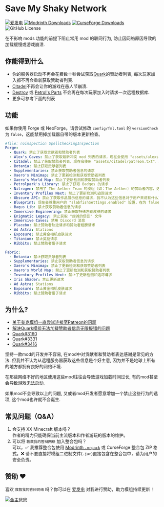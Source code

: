 # Save My Shaky Network

[![爱发电](https://img.shields.io/badge/dynamic/json?url=https%3A%2F%2Fafdian.com%2Fapi%2Fuser%2Fget-profile%3Fuser_id%3D75e549844b5111ed8df552540025c377&query=%24.data.user.name&label=%E7%88%B1%E5%8F%91%E7%94%B5&color=%23946ce6)](https://afdian.com/a/gizmo)
[![Modrinth Downloads](https://img.shields.io/modrinth/dt/oXzIQwRj?logo=modrinth&label=Modrinth)](https://modrinth.com/mod/oXzIQwRj)
[![CurseForge Downloads](https://img.shields.io/curseforge/dt/1129397?logo=curseforge&label=CurseForge)](https://www.curseforge.com/minecraft/mc-mods/smsn)
![GitHub License](https://img.shields.io/github/license/gizmo-ds/smsn-mod?style=flat&label=License)

在不影响 mods 功能的前提下阻止常用 mod 的联网行为, 防止因网络原因导致的加载缓慢或游戏崩溃.

## 你能得到什么

- 你的服务器启动不再会花费数十秒尝试获取[Quark](https://modrinth.com/mod/qnQsVE2z)的赞助者列表, 每次玩家加入都不再会重新获取赞助者列表.
- [Citadel](https://modrinth.com/mod/jJfV67b1)不再会让你的游戏在愚人节崩溃.
- [Destroy](https://modrinth.com/mod/destroy) 或 [Petrol's Parts](https://modrinth.com/mod/petrols-parts)
  不会再在每次玩家加入时请求一次远程数据库.
- 更多可参考下面的列表

## 功能

如果你使用 Forge 或 NeoForge，请尝试修改 `config/fml.toml` 的 `versionCheck` 为 `false`，这能禁用掉加载器自带的版本更新检查。

```yaml
#file: noinspection SpellCheckingInspection
Forge:
  - Quark: 禁止了获取贡献者和赞助者列表
  - Alex's Caves: 禁止了获取最新冲突 mod 列表的请求，现在会使用 "assets/alexscaves/warning/mod_generation_conflicts.txt" 作为冲突 mod 列表
  - Citadel: 禁止了获取赞助者列表，现在会使用 "assets/citadel/patreon.txt"，愚人节彩蛋永远不会被触发
  - Botania: 禁止获取贡献者列表
  - Supplementaries: 禁止获取赞助者信息的请求
  - Xaero's Minimap: 禁止了更新检测和获取赞助者列表
  - Xaero's World Map: 禁止了更新检测和获取赞助者列表
  - Petrolpark's Library: 禁止了获取 Badges 的请求
  - Nitrogen: 禁用了 The Aether Team 的模组（如：The Aether）的赞助者内容，这会让 The Aether 中的恐鸟的赞助者换肤功能失效，默认不启用
  - Inventory Profiles Next: 禁止了更新检测和追踪请求
  - Obscure API: 禁止了获取作品展示信息的请求，我不认为这些信息对于用户来说有什么意义
  - Blueprint: 现在会尊重用户的 "slabfishSettings.enabled" 设置，在为 false 的情况下不会再发送请求
  - Bagus Lib: 禁止获取赞助者信息的请求
  - Immersive Engineering: 禁止获取特殊左轮皮肤的请求
  - Enigmatic Legacy: 禁止获取 "虔诚的信徒" 文件
  - Immersive Caves: 禁用 Discord 消息
  - Placebo: 禁止赞助者轨迹请求和赞助者翅膀请求
  - Ad Astra: Stations
  - Exposure: 禁止黄金相机皮肤请求
  - Titanium: 禁止奖励请求
  - Ribbits: 禁止赞助者帽子请求

Fabric:
  - Botania: 禁止获取贡献者列表
  - Supplementaries: 禁止获取赞助者信息的请求
  - Xaero's Minimap: 禁止了更新检测和获取赞助者列表
  - Xaero's World Map: 禁止了更新检测和获取赞助者列表
  - Inventory Profiles Next: 禁止了更新检测和追踪请求
  - Iris Shader: 禁止更新请求
  - Ad Astra: Stations
  - Exposure: 禁止黄金相机皮肤请求
  - Ribbits: 禁止赞助者帽子请求
```

## 为什么?

- [关于夸克模组一直尝试连接至Patreon的问题](https://www.bilibili.com/video/BV14E421u7Kt/)
- [解决Quark模组无法加载赞助者信息无限报错的问题](https://www.bilibili.com/read/cv13814407/)
- [Quark#3160](https://github.com/VazkiiMods/Quark/issues/3160)
- [Quark#3331](https://github.com/VazkiiMods/Quark/issues/3331)
- [Quark#3416](https://github.com/VazkiiMods/Quark/issues/3416)

坚持一款mod的开发并不容易, 在mod中对贡献者和赞助者表达感谢是常见的方法. 但我并不认为从远程服务器获取这些信息是个好主意,
因为并不是地球上所有的地方都拥有良好的网络环境.

在那些网络不好的地区使用这些mod往往会导致游戏加载时间过长, 有的mod甚至会导致游戏无法启动.

如果mod不会导致以上的问题, 又或者mod开发者愿意增加一个禁止这些行为的选项, 这个mod也许就不会诞生.

## 常见问题（Q&A）

1. 会支持 XX Minecraft 版本吗？  
   作者的精力只能确保当前主流版本和作者游玩的版本的维护。
2. 可以将 `救救我的答辩网络` 加入整合包吗？  
   可以，✅ 我推荐整合包使用 [Modrinth
   `.mrpack`](https://support.modrinth.com/en/articles/8802351-modrinth-modpack-format-mrpack) 或 CurseForge 整合包 ZIP
   格式。❌ 请不要直接将模组二进制文件(`.jar`)直接包含在整合包中，请为用户的安全负责。

## 赞助 ❤️

喜欢 `救救我的答辩网络` 吗？你可以在 [爱发电](https://afdian.com/a/gizmo) 对我进行赞助，助力模组持续更新！

[![金主爸爸](https://afdian-connect.deno.dev/sponsor.svg)](https://afdian.com/a/gizmo)